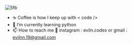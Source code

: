 ![5fb](https://user-images.githubusercontent.com/89968212/183365089-38d64ceb-8d60-47a8-9ef4-e7e0c9cf723f.svg)

- ☕ Coffee is how I keep up with < code />
- 🌱 I’m currently learning python
- 📫 How to reach me 👀  instagram : eviln.codes or gmail : evilnn.19@gmail.com

<!---
Evi1n/Evi1n is a ✨ special ✨ repository because its `README.md` (this file) appears on your GitHub profile.
You can click the Preview link to take a look at your changes.
--->

